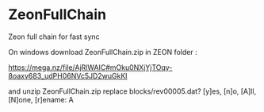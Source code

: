 # ZeonFullChain
Zeon full chain  for fast sync 

On windows download ZeonFullChain.zip in ZEON folder :

https://mega.nz/file/AjRlWAIC#mOku0NXjYjTOqy-8oaxy683_udPH06NVc5JD2wuGkKI

and unzip ZeonFullChain.zip 
replace blocks/rev00005.dat? [y]es, [n]o, [A]ll, [N]one, [r]ename:  A


